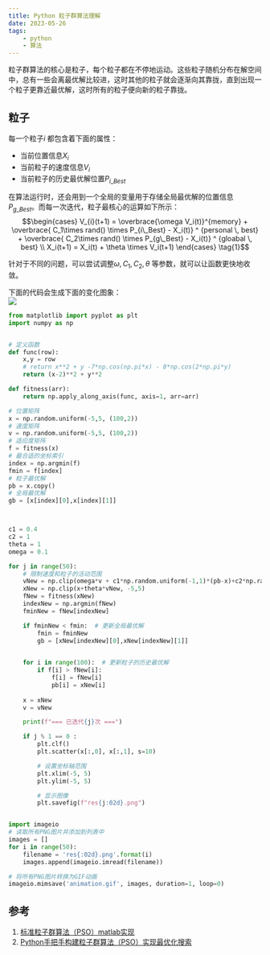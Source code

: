 ```yaml
---
title: Python 粒子群算法理解  
date: 2023-05-26     
tags:   
    - python    
    - 算法  
---  
```


粒子群算法的核心是粒子，每个粒子都在不停地运动。这些粒子随机分布在解空间中，总有一些会离最优解比较进，这时其他的粒子就会逐渐向其靠拢，直到出现一个粒子更靠近最优解，这时所有的粒子便向新的粒子靠拢。  
<!-- more -->
## 粒子  
每一个粒子$i$ 都包含着下面的属性：  
- 当前位置信息$X_i$
- 当前粒子的速度信息$V_i$  
- 当前粒子的历史最优解位置$P_{i\_Best}$  

在算法运行时，还会用到一个全局的变量用于存储全局最优解的位置信息$P_{g\_Best}$。而每一次迭代，粒子最核心的运算如下所示：  
$$\begin{cases}
    V_{i}(t+1) = \overbrace{\omega V_i(t)}^{memory} + \overbrace{ C_1\times rand() \times P_{i\_Best} - X_i(t)} ^ {personal \, best} +  \overbrace{ C_2\times rand() \times P_{g\_Best} - X_i(t)} ^ {gloabal \, best}  \\
    X_i(t+1) = X_i(t) + \theta \times V_i(t+1)
\end{cases} \tag{1}$$
 
针对于不同的问题，可以尝试调整$\omega, C_1, C_2, \theta$ 等参数，就可以让函数更快地收敛。  

下面的代码会生成下面的变化图象：  
![](./20.gif)

```python  
from matplotlib import pyplot as plt
import numpy as np


# 定义函数  
def func(row):
    x,y = row
    # return x**2 + y -7*np.cos(np.pi*x) - 8*np.cos(2*np.pi*y)
    return (x-2)**2 + y**2

def fitness(arr):  
    return np.apply_along_axis(func, axis=1, arr=arr)

# 位置矩阵  
x = np.random.uniform(-5,5, (100,2))
# 速度矩阵  
v = np.random.uniform(-5,5, (100,2))
# 适应度矩阵  
f = fitness(x)  
# 最合适的坐标索引
index = np.argmin(f)
fmin = f[index]
# 粒子最优解
pb = x.copy()
# 全局最优解  
gb = [x[index][0],x[index][1]]



c1 = 0.4  
c2 = 1  
theta = 1  
omega = 0.1  

for j in range(50):
    # 限制速度和粒子的活动范围
    vNew = np.clip(omega*v + c1*np.random.uniform(-1,1)*(pb-x)+c2*np.random.uniform(-1,1)*(gb-x),-1,1  )
    xNew = np.clip(x+theta*vNew, -5,5)
    fNew = fitness(xNew)  
    indexNew = np.argmin(fNew)
    fminNew = fNew[indexNew]  

    if fminNew < fmin:  # 更新全局最优解  
        fmin = fminNew
        gb = [xNew[indexNew][0],xNew[indexNew][1]]
    

    for i in range(100):  # 更新粒子的历史最优解
        if f[i] > fNew[i]:
            f[i] = fNew[i]  
            pb[i] = xNew[i]
            
    x = xNew  
    v = vNew

    print(f"=== 已迭代{j}次 ===")

    if j % 1 == 0 :
        plt.clf()
        plt.scatter(x[:,0], x[:,1], s=10)

        # 设置坐标轴范围
        plt.xlim(-5, 5)
        plt.ylim(-5, 5)

        # 显示图像
        plt.savefig(f"res{j:02d}.png")


import imageio  
# 读取所有PNG图片并添加到列表中
images = []
for i in range(50):
    filename = 'res{:02d}.png'.format(i)
    images.append(imageio.imread(filename))

# 将所有PNG图片转换为GIF动画
imageio.mimsave('animation.gif', images, duration=1, loop=0)
```


## 参考  
1. [标准粒子群算法（PSO）matlab实现](https://blog.csdn.net/wendy3orz/article/details/85345762)  
2. [Python手把手构建粒子群算法（PSO）实现最优化搜索](https://finthon.com/python-pso/)
